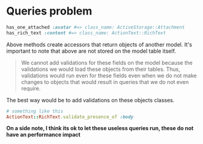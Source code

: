 # Queries problem

```ruby
has_one_attached :avatar #=> class_name: ActiveStorage::Attachment
has_rich_text :content #=> class_name: ActionText::RichText
```
Above methods create accessors that return objects of another model.
It's important to note that above are not stored on the model table itself.

> We cannot add validations for these fields on the model because the validations we would load these objects from their tables. Thus, validations would run even for these fields even when we do not make changes to objects that would result in queries that we do not even require.

The best way would be to add validations on these objects classes.

```ruby
# something like this
ActionText::RichText.validate_presence_of :body
```


**On a side note, I think its ok to let these useless queries run, these do not have an performance impact**
